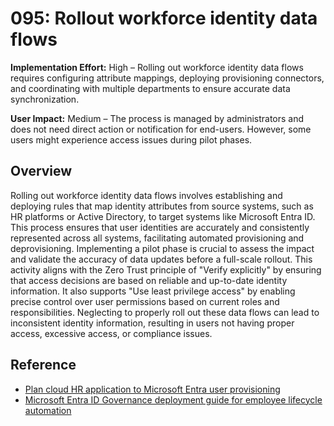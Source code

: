 # 095: Rollout workforce identity data flows

**Implementation Effort:** High – Rolling out workforce identity data flows requires configuring attribute mappings, deploying provisioning connectors, and coordinating with multiple departments to ensure accurate data synchronization.

**User Impact:** Medium – The process is managed by administrators and does not need direct action or notification for end-users. However, some users might experience access issues during pilot phases.

## Overview

Rolling out workforce identity data flows involves establishing and deploying rules that map identity attributes from source systems, such as HR platforms or Active Directory, to target systems like Microsoft Entra ID. This process ensures that user identities are accurately and consistently represented across all systems, facilitating automated provisioning and deprovisioning. Implementing a pilot phase is crucial to assess the impact and validate the accuracy of data updates before a full-scale rollout. This activity aligns with the Zero Trust principle of "Verify explicitly" by ensuring that access decisions are based on reliable and up-to-date identity information. It also supports "Use least privilege access" by enabling precise control over user permissions based on current roles and responsibilities. Neglecting to properly roll out these data flows can lead to inconsistent identity information, resulting in users not having proper access, excessive access, or compliance issues.

## Reference
* [Plan cloud HR application to Microsoft Entra user provisioning](https://learn.microsoft.com/entra/identity/app-provisioning/plan-cloud-hr-provision)
* [Microsoft Entra ID Governance deployment guide for employee lifecycle automation](https://learn.microsoft.com/entra/architecture/governance-deployment-employee-lifecycle)
